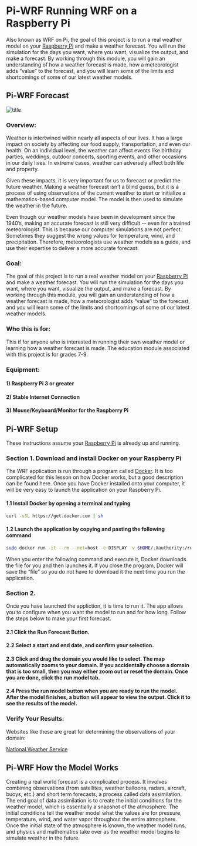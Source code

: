 # Pi-WRF Running WRF on a Raspberry Pi 

Also known as WRF on Pi, the goal of this project is to run a real weather model on your [Raspberry Pi](https://www.raspberrypi.org "Raspberry Pi Homepage") and make a weather forecast. You will run the simulation for the days you want, where you want, visualize the output, and make a forecast. By working through this module, you will gain an understanding of how a weather forecast is made, how a meteorologist adds “value” to the forecast, and you will learn some of the limits and shortcomings of some of our latest weather models.
 
## Pi-WRF Forecast 

![title](piwrf_results.png)

### Overview:
Weather is intertwined within nearly all aspects of our lives. It has a large impact on society by affecting our food supply, transportation, and even our health. On an individual level, the weather can affect events like birthday parties, weddings, outdoor concerts, sporting events, and other occasions in our daily lives. In extreme cases, weather can adversely affect both life and property.

Given these impacts, it is very important for us to forecast or predict the future weather. Making a weather forecast isn’t a blind guess, but it is a process of using observations of the current weather to start or initialize a mathematics-based computer model. The model is then used to simulate the weather in the future.

Even though our weather models have been in development since the 1940’s, making an accurate forecast is still very difficult -- even for a trained meteorologist. This is because our computer simulations are not perfect. Sometimes they suggest the wrong values for temperature, wind, and precipitation. Therefore, meteorologists use weather models as a guide, and use their expertise to deliver a more accurate forecast.

### Goal:
The goal of this project is to run a real weather model on your [Raspberry Pi](https://www.raspberrypi.org "Raspberry Pi Homepage") and make a weather forecast. You will run the simulation for the days you want, where you want, visualize the output, and make a forecast. By working through this module, you will gain an understanding of how a weather forecast is made, how a meteorologist adds “value” to the forecast, and you will learn some of the limits and shortcomings of some of our latest weather models.

### Who this is for:
This if for anyone who is interested in running their own weather model or learning how a weather forecast is made. The education module associated with this project is for grades 7-9.

### Equipment:

#### 1) Raspberry Pi 3 or greater

#### 2) Stable Internet Connection

#### 3) Mouse/Keyboard/Monitor for the Raspberry Pi

## Pi-WRF Setup

These instructions assume your [Raspberry Pi](https://www.raspberrypi.org "Raspberry Pi Homepage") is already up and running.

### Section 1. Download and install Docker on your Raspberry Pi 

The WRF application is run through a program called [Docker](https://www.docker.com "Docker Homepage"). It is too complicated for this lesson on how Docker works, but a good description can be found here. Once you have Docker installed onto your computer, it will be very easy to launch the application on your Raspberry Pi.

#### 1.1 Install Docker by opening a terminal and typing

```bash
curl -sSL https://get.docker.com | sh
``` 

#### 1.2 Launch the application by copying and pasting the following command

```bash
sudo docker run -it --rm --net=host -e DISPLAY -v $HOME/.Xauthority:/root/.Xauthority ncar/pi-wrf
```
When you enter the following command and execute it, Docker downloads the file for you and then launches it. If you close the program, Docker will save the “file” so you do not have to download it the next time you run the application.


### Section 2.  

Once you have launched the appliction, it is time to run it. The app allows you to configure when you want the model to run and for how long. Follow the steps below to make your first forecast.

#### 2.1 Click the Run Forecast Button.

#### 2.2 Select a start and end date, and confirm your selection.

#### 2.3 Click and drag the domain you would like to select. The map automatically zooms to your domain. If you accidentally choose a domain that is too small, then you may either zoom out or reset the domain. Once you are done, click the run model tab.

#### 2.4 Press the run model button when you are ready to run the model. After the model finishes, a button will appear to view the output. Click it to see the results of the model.

### Verify Your Results:

Websites like these are great for determining the observations of your domain: 

[National Weather Service](https://w2.weather.gov/climate/index.php?wfo=bou "National Weather Service Forecast Office: Denver-Boulder, CO")

## Pi-WRF How the Model Works 

Creating a real world forecast is a complicated process. It involves combining observations (from satellites, weather balloons, radars, aircraft, buoys, etc.) and short term forecasts, a process called data assimilation. The end goal of data assimilation is to create the initial conditions for the weather model, which is essentially a snapshot of the atmosphere. The initial conditions tell the weather model what the values are for pressure, temperature, wind, and water vapor throughout the entire atmosphere. Once the initial state of the atmosphere is known, the weather model runs, and physics and mathematics take over as the weather model begins to simulate weather in the future. 

